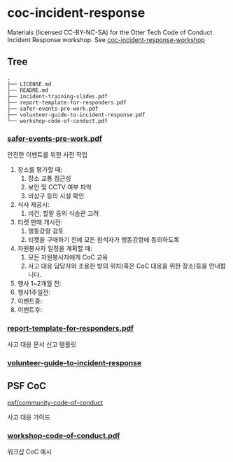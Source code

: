 # coc-incident-response
 
Materials (licensed CC-BY-NC-SA) for the Otter Tech Code of Conduct Incident Response workshop. See [coc-incident-response-workshop](https://gitlab.com/otter-tech/coc-incident-response-workshop)

## Tree
```
.
├── LICENSE.md
├── README.md
├── incident-training-slides.pdf
├── report-template-for-responders.pdf
├── safer-events-pre-work.pdf
├── volunteer-guide-to-incident-response.pdf
└── workshop-code-of-conduct.pdf
```

### [safer-events-pre-work.pdf](./safer-events-pre-work.pdf)

안전한 이벤트를 위한 사전 작업

1. 장소를 평가할 때:
   1. 장소 교통 접근성
   2. 보안 및 CCTV 여부 파악
   3. 비상구 등의 시설 확인
2. 식사 제공시:
   1. 비건, 할랄 등의 식습관 고려
3. 티켓 판매 개시전:
   1. 행동강령 검토
   2. 티켓을 구매하기 전에 모든 참석자가 행동강령에 동의하도록
4. 자원봉사자 일정을 계획할 때:
   1. 모든 자원봉사자에게 CoC 교육
   2. 사고 대응 담당자와 조용한 방의 위치(혹은 CoC 대응을 위한 장소)등을 안내합니다.
5. 행사 1~2개월 전:
6. 행사1주일전: 
7. 이벤트중:
8. 이벤트후:

### [report-template-for-responders.pdf](./report-template-for-responders.pdf)

사고 대응 문서 신고 템플릿


### [volunteer-guide-to-incident-response](./volunteer-guide-to-incident-response)

## PSF CoC

[psf/community-code-of-conduct](https://github.com/psf/community-code-of-conduct)

사고 대응 가이드


### [workshop-code-of-conduct.pdf](./workshop-code-of-conduct.pdf)

워크샵 CoC 예시
